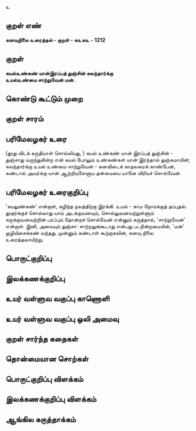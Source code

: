 உ

## குறள் எண் 

**கனவுநிலை உரைத்தல் - குறள் - கஉகஉ - 1212**

## குறள் 

**கயல்உண்கண் யான்இரப்பத் துஞ்சின் கலந்தார்க்கு  
உயல்உண்மை சாற்றுவேன் மன்.** 
 
## கொண்டு கூட்டும் முறை


## குறள் சாரம் 


## பரிமேலழகர் உரை

(தூது விடக் கருதியாள் சொல்லியது, ) கயல் உண்கண் யான் இரப்பத் துஞ்சின் - துஞ்சாது வருந்துகின்ற என் கயல் போலும் உண்கண்கள் யான் இரந்தால் துஞ்சுமாயின்; கலந்தார்க்கு உயல் உண்மை சாற்றுவேன் - கனவிடைக் காதலரைக் காண்பேன், கண்டால் அவர்க்கு யான் ஆற்றியுளேனாய தன்மையை யானே விரியச் சொல்வேன்.

## பரிமேலழகர் உரைகுறிப்பு   

'கயலுண்கண்' என்றாள், கழிந்த நலத்திற்கு இரங்கி. உயல் - காம நோய்க்குத் தப்புதல். தூதர்க்குச் சொல்லாது யாம் அடக்குவனவும், சொல்லுவனவற்றுள்ளும் சுருக்குவனவற்றின் பரப்பும் தோன்றச் சொல்வேன் என்னும் கருத்தால், 'சாற்றுவேன்' என்றாள். இனி, அவையும் துஞ்சா: சாற்றலுங்கூடாது என்பது படநின்றமையின், 'மன்' ஒழியிசைக்கண் வந்தது. முன்னும் கண்டாள் கூற்றாகலின், கனவு நிலை உரைத்தலாயிற்று.

## பொருட்குறிப்பு 


## இலக்கணக்குறிப்பு  


## உயர் வள்ளுவ வகுப்பு காணொளி


## உயர் வள்ளுவ வகுப்பு ஒலி அமைவு 

 
## குறள் சார்ந்த கதைகள் 


## தொன்மையான சொற்கள்


## பொருட்குறிப்பு விளக்கம்


## இலக்கணக்குறிப்பு விளக்கம்


## ஆங்கில கருத்தாக்கம் 


